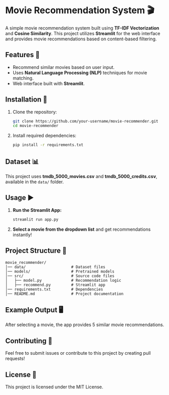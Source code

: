 # Movie Recommendation System 🎬

A simple movie recommendation system built using **TF-IDF Vectorization** and **Cosine Similarity**. This project utilizes **Streamlit** for the web interface and provides movie recommendations based on content-based filtering.

## Features 🚀
- Recommend similar movies based on user input.
- Uses **Natural Language Processing (NLP)** techniques for movie matching.
- Web interface built with **Streamlit**.

## Installation 🔧
1. Clone the repository:
   ```bash
   git clone https://github.com/your-username/movie-recommender.git
   cd movie-recommender
   ```
2. Install required dependencies:
   ```bash
   pip install -r requirements.txt
   ```

## Dataset 📊
This project uses **tmdb_5000_movies.csv** and **tmdb_5000_credits.csv**, available in the `data/` folder.

## Usage ▶️
1. **Run the Streamlit App:**
   ```bash
   streamlit run app.py
   ```
2. **Select a movie from the dropdown list** and get recommendations instantly!

## Project Structure 📁
```
movie_recommender/
│── data/                    # Dataset files
│── models/                  # Pretrained models
│── src/                     # Source code files
│   ├── model.py             # Recommendation logic
│   ├── recommend.py         # Streamlit app
│── requirements.txt         # Dependencies
│── README.md                # Project documentation
```

## Example Output 🖥️
After selecting a movie, the app provides 5 similar movie recommendations.

## Contributing 🤝
Feel free to submit issues or contribute to this project by creating pull requests!

## License 📜
This project is licensed under the MIT License.

